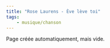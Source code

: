 ```yaml
---
title: "Rose Laurens - Ève lève toi"
tags:
    - musique/chanson
---
```


Page créée automatiquement, mais vide.
